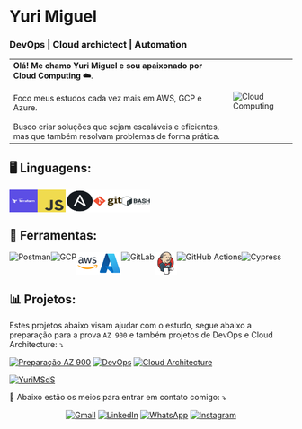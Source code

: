 # Yuri Miguel
### DevOps | Cloud archictect | Automation
<table>
  <tr>
    <td>
      <strong>Olá! Me chamo Yuri Miguel e sou apaixonado por Cloud Computing ☁️</strong>. <br><br>
      Foco meus estudos cada vez mais em AWS, GCP e Azure.<br><br>
      Busco criar soluções que sejam escaláveis e eficientes, mas que também resolvam problemas de forma prática.
    </td>
    <td>
      <img src="https://cdn.pixabay.com/photo/2023/09/14/13/08/ai-generated-8252966_1280.jpg" alt="Cloud Computing" style="width: 300px;">
    </td>
</table>


##  🖥️ Linguagens:
<div style="display: flex;">
  <img height="40" width="50"  src="https://raw.githubusercontent.com/github/explore/01ea2a586e5da744792d0ccfce2f68b861f29301/topics/terraform/terraform.png" alt="Terraform"/>
  
  <img height="40" width="50"  src="https://raw.githubusercontent.com/github/explore/80688e429a7d4ef2fca1e82350fe8e3517d3494d/topics/javascript/javascript.png" alt="Javascript"/>
  
  <img height="40" width="50"  src="https://raw.githubusercontent.com/github/explore/01ea2a586e5da744792d0ccfce2f68b861f29301/topics/ansible/ansible.png" alt="Ansible"/>
  
  <img height="40" width="50"  src="https://raw.githubusercontent.com/github/explore/01ea2a586e5da744792d0ccfce2f68b861f29301/topics/git/git.png" alt="Git"/>
  
  <img height="40" width="50"  src="https://raw.githubusercontent.com/github/explore/01ea2a586e5da744792d0ccfce2f68b861f29301/topics/bash/bash.png" alt="Bash"/>
</div>

## 💼 Ferramentas: 
<div style="display: flex;">
  <img height="40" whidth="50"  src="https://cdn.iconscout.com/icon/free/png-256/free-postman-logo-icon-download-in-svg-png-gif-file-formats--technology-social-media-company-brand-vol-5-pack-logos-icons-2945092.png" alt="Postman"/>
  
  <img height="40" whidth="50"  src="https://e7.pngegg.com/pngimages/834/472/png-clipart-google-cloud-icon-google-cloud-platform-cloud-computing-amazon-web-services-virtual-private-cloud-cloud-computing-text-trademark.png" alt="GCP"/>
  
  <img height="40" whidth="50"  src="https://raw.githubusercontent.com/github/explore/01ea2a586e5da744792d0ccfce2f68b861f29301/topics/aws/aws.png" alt="AWS"/>
  
  <img height="40" whidth="50"  src="https://raw.githubusercontent.com/github/explore/01ea2a586e5da744792d0ccfce2f68b861f29301/topics/azure/azure.png" alt="Azure"/>
  
  <img height="40" whidth="50"  src="https://about.gitlab.com/images/press/logo/png/old-logo-no-bkgrd.png" alt="GitLab"/>
  
  <img height="40" whidth="50"  src="https://raw.githubusercontent.com/github/explore/01ea2a586e5da744792d0ccfce2f68b861f29301/topics/jenkins/jenkins.png" alt="Jenkins"/>
  
  <img height="40" whidth="50"  src="https://static-00.iconduck.com/assets.00/githubactions-icon-2048x2048-ipqow27x.png" alt="GitHub Actions"/>
  
  <img height="40" whidth="50"  src="https://static-00.iconduck.com/assets.00/cypress-icon-2048x2045-rgul477b.png" alt="Cypress"/>
</div>

## 📊 Projetos:
Estes projetos abaixo visam ajudar com o estudo, segue abaixo a preparação para a prova `AZ 900` e também projetos de DevOps e Cloud Architecture: ⤵️

[![Preparação AZ 900](https://img.shields.io/badge/Preparação%20AZ%20900-0078D4?style=for-the-badge&logo=microsoft)](https://github.com/YuriMSdS?tab=repositories&q=Azure)
[![DevOps](https://img.shields.io/badge/DevOps-0078D4?style=for-the-badge&logo=microsoft)](https://github.com/YuriMSdS?tab=repositories&q=topic:devops)
[![Cloud Architecture](https://img.shields.io/badge/Cloud%20Architecture-0078D4?style=for-the-badge&logo=microsoft)](https://github.com/YuriMSdS?tab=repositories&q=vm)

[![YuriMSdS](https://github-readme-stats.vercel.app/api/top-langs/?username=YuriMSdS&layout=compact&theme=tokyonight)](https://github.com/YuriMSdS/github-readme-stats)
<p align="left">
  💌 Abaixo estão os meios para entrar em contato comigo: ⤵️
</p>

<p align="center">
  <a href="mailto:yuri.md13@gmail.com" title="Gmail" target="_blank">
  <img height="30" whidth="50" src="https://img.shields.io/badge/-Gmail-FF0000?style=flat-square&labelColor=FF0000&logo=gmail&logoColor=white&link=LINK-DO-SEU-GMAIL" alt="Gmail"/></a>

  <a href="https://www.linkedin.com/in/yuri-mss/"  title="LinkedIn" target="_blank">
  <img  height="30" whidth="50" src="https://img.shields.io/badge/-Linkedin-0e76a8?style=flat-square&logo=Linkedin&logoColor=white&link=LINK-DO-SEU-LINKEDIN" alt="LinkedIn"/></a>

  <a href="https://wa.me/5515998245611" title="WhatsApp" target="_blank">
  <img  height="30" whidth="50" src="https://img.shields.io/badge/-WhatsApp-25d366?style=flat-square&labelColor=25d366&logo=whatsapp&logoColor=white&link=API-DO-SEU-WHATSAPP" alt="WhatsApp"/></a>
  
  <a href="https://www.instagram.com/riyuuyu_/" title="Instagram" target="_blank">
  <img  height="30" whidth="50" src="https://img.shields.io/badge/-Instagram-DF0174?style=flat-square&labelColor=DF0174&logo=instagram&logoColor=white&link=LINK-DO-SEU-INSTAGRAM" alt="Instagram"/></a>
</p>
